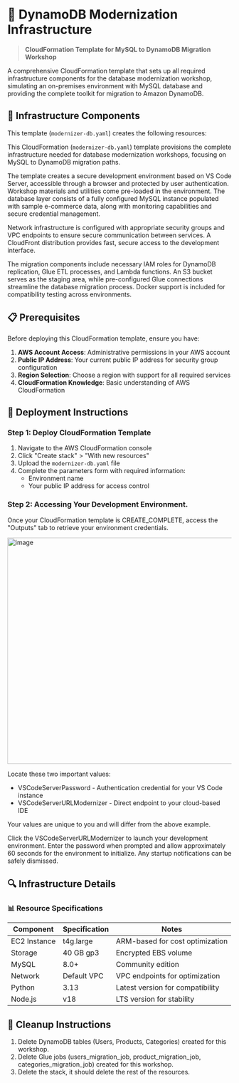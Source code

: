 # 🚀 DynamoDB Modernization Infrastructure

> **CloudFormation Template for MySQL to DynamoDB Migration Workshop**

A comprehensive CloudFormation template that sets up all required infrastructure components for the database modernization workshop, simulating an on-premises environment with MySQL database and providing the complete toolkit for migration to Amazon DynamoDB.

## 🔧 Infrastructure Components

This template (`modernizer-db.yaml`) creates the following resources:

This CloudFormation (`modernizer-db.yaml`) template provisions the complete infrastructure needed for database modernization workshops, focusing on MySQL to DynamoDB migration paths.

The template creates a secure development environment based on VS Code Server, accessible through a browser and protected by user authentication. Workshop materials and utilities come pre-loaded in the environment. The database layer consists of a fully configured MySQL instance populated with sample e-commerce data, along with monitoring capabilities and secure credential management.

Network infrastructure is configured with appropriate security groups and VPC endpoints to ensure secure communication between services. A CloudFront distribution provides fast, secure access to the development interface.

The migration components include necessary IAM roles for DynamoDB replication, Glue ETL processes, and Lambda functions. An S3 bucket serves as the staging area, while pre-configured Glue connections streamline the database migration process. Docker support is included for compatibility testing across environments.

## 📋 Prerequisites

Before deploying this CloudFormation template, ensure you have:

1. **AWS Account Access**: Administrative permissions in your AWS account
2. **Public IP Address**: Your current public IP address for security group configuration
3. **Region Selection**: Choose a region with support for all required services
4. **CloudFormation Knowledge**: Basic understanding of AWS CloudFormation

## 🚀 Deployment Instructions

### Step 1: Deploy CloudFormation Template

1. Navigate to the AWS CloudFormation console
2. Click "Create stack" > "With new resources"
3. Upload the `modernizer-db.yaml` file
4. Complete the parameters form with required information:
   - Environment name
   - Your public IP address for access control

### Step 2: Accessing Your Development Environment.
Once your CloudFormation template is CREATE_COMPLETE, access the "Outputs" tab to retrieve your environment credentials.

<img width="1482" height="508" alt="image" src="https://github.com/user-attachments/assets/6d069ca9-5ee6-4f7b-ab5f-6fb2d42b6409" />

Locate these two important values:
   - VSCodeServerPassword - Authentication credential for your VS Code instance
   - VSCodeServerURLModernizer - Direct endpoint to your cloud-based IDE

Your values are unique to you and will differ from the above example.

Click the VSCodeServerURLModernizer to launch your development environment. Enter the password when prompted and allow approximately 60 seconds for the environment to initialize. Any startup notifications can be safely dismissed.

## 🔍 Infrastructure Details

### 📊 Resource Specifications

| Component | Specification | Notes |
|-----------|---------------|-------|
| EC2 Instance | t4g.large | ARM-based for cost optimization |
| Storage | 40 GB gp3 | Encrypted EBS volume |
| MySQL | 8.0+ | Community edition |
| Network | Default VPC | VPC endpoints for optimization |
| Python | 3.13 | Latest version for compatibility |
| Node.js | v18 | LTS version for stability |

## 🚮 Cleanup Instructions

1. Delete DynamoDB tables (Users, Products, Categories) created for this workshop.
2. Delete Glue jobs (users_migration_job, product_migration_job, categories_migration_job) created for this workshop.
3. Delete the stack, it should delete the rest of the resources.


